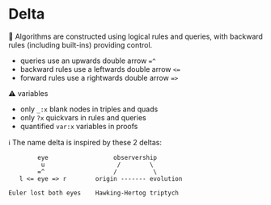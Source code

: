 # Delta

:abacus: Algorithms are constructed using logical rules and queries, 
with backward rules (including built-ins) providing control.

- queries use an upwards double arrow `=^`
- backward rules use a leftwards double arrow `<=`
- forward rules use a rightwards double arrow `=>`

:warning: variables

- only `_:x` blank nodes in triples and quads
- only `?x` quickvars in rules and queries
- quantified `var:x` variables in proofs

:information_source: The name delta is inspired by these 2 deltas:
```
        eye                  observership
         u                    /        \
        =^                   /          \
   l <= eye => r        origin ------- evolution

Euler lost both eyes    Hawking-Hertog triptych
```
